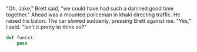 "Oh, Jake," Brett said, "we could have had such a damned good time together."
Ahead was a mounted policeman in khaki directing traffic. He raised his baton.
The car slowed suddenly, pressing Brett against me.
"Yes," I said. "Isn't it pretty to think so?"

```python
def fun(x):
    pass
```
